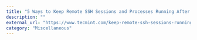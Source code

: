 ```yaml
---
title: "5 Ways to Keep Remote SSH Sessions and Processes Running After Disconnection"
description: ""
external_url: "https://www.tecmint.com/keep-remote-ssh-sessions-running-after-disconnection/"
category: "Miscellaneous"
---
```

